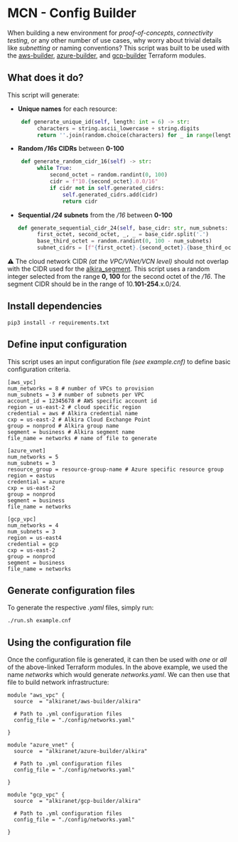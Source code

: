 # MCN - Config Builder
When building a new environment for _proof-of-concepts_, _connectivity testing_, or any other number of use cases, why worry about trivial details like _subnetting_ or naming conventions? This script was built to be used with the [aws-builder](https://registry.terraform.io/modules/alkiranet/aws-builder/alkira/latest), [azure-builder](https://registry.terraform.io/modules/alkiranet/azure-builder/alkira/latest), and [gcp-builder](https://registry.terraform.io/modules/alkiranet/connector-gcp/alkira/latest) Terraform modules.

## What does it do?
This script will generate:
- **Unique names** for each resource:

  ```python
   def generate_unique_id(self, length: int = 6) -> str:
        characters = string.ascii_lowercase + string.digits
        return ''.join(random.choice(characters) for _ in range(length))
  ```
- **Random _/16s_ CIDRs** between **0-100**

  ```python
   def generate_random_cidr_16(self) -> str:
        while True:
            second_octet = random.randint(0, 100)
            cidr = f"10.{second_octet}.0.0/16"
            if cidr not in self.generated_cidrs:
                self.generated_cidrs.add(cidr)
                return cidr  
  ```
- **Sequential _/24_ subnets** from the _/16_ between **0-100**

  ```python
  def generate_sequential_cidr_24(self, base_cidr: str, num_subnets: int) -> List[str]:
        first_octet, second_octet, _, _ = base_cidr.split('.')
        base_third_octet = random.randint(0, 100 - num_subnets)
        subnet_cidrs = [f"{first_octet}.{second_octet}.{base_third_octet + i}.0/24" for i in range(num_subnets)]
  ```

:warning: The cloud network CIDR _(at the VPC/VNet/VCN level)_ should not overlap with the CIDR used for the [alkira_segment](https://registry.terraform.io/providers/alkiranet/alkira/latest/docs/resources/segment). This script uses a random integer selected from the range **0, 100** for the second octet of the _/16_. The segment CIDR should be in the range of 10.**101-254**.x.0/24.

## Install dependencies
```shell
pip3 install -r requirements.txt
```

## Define input configuration
This script uses an input configuration file _(see example.cnf)_ to define basic configuration criteria.

```shell
[aws_vpc]
num_networks = 8 # number of VPCs to provision
num_subnets = 3 # number of subnets per VPC
account_id = 12345678 # AWS specific account id
region = us-east-2 # cloud specific region
credential = aws # Alkira credential name
cxp = us-east-2 # Alkira Cloud Exchange Point
group = nonprod # Alkira group name
segment = business # Alkira segment name
file_name = networks # name of file to generate

[azure_vnet]
num_networks = 5
num_subnets = 3
resource_group = resource-group-name # Azure specific resource group
region = eastus
credential = azure
cxp = us-east-2
group = nonprod
segment = business
file_name = networks

[gcp_vpc]
num_networks = 4
num_subnets = 3
region = us-east4
credential = gcp
cxp = us-east-2
group = nonprod
segment = business
file_name = networks
```

## Generate configuration files
To generate the respective _.yaml_ files, simply run:

```shell
./run.sh example.cnf
```

## Using the configuration file
Once the configuration file is generated, it can then be used with _one_ or _all_ of the above-linked Terraform modules. In the above example, we used the name _networks_ which would generate _networks.yaml_. We can then use that file to build network infrastructure:

```hcl
module "aws_vpc" {
  source  = "alkiranet/aws-builder/alkira"

  # Path to .yml configuration files
  config_file = "./config/networks.yaml"

}

module "azure_vnet" {
  source  = "alkiranet/azure-builder/alkira"

  # Path to .yml configuration files
  config_file = "./config/networks.yaml"

}

module "gcp_vpc" {
  source  = "alkiranet/gcp-builder/alkira"

  # Path to .yml configuration files
  config_file = "./config/networks.yaml"

}
```